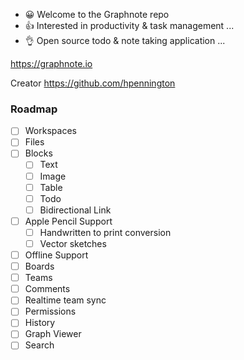 - 😀 Welcome to the Graphnote repo
- 👍 Interested in productivity & task management ...
- 👌 Open source todo & note taking application ...

https://graphnote.io

Creator https://github.com/hpennington

### Roadmap

- [ ] Workspaces
- [ ] Files
- [ ] Blocks
  - [ ] Text
  - [ ] Image
  - [ ] Table
  - [ ] Todo
  - [ ] Bidirectional Link
- [ ] Apple Pencil Support
  - [ ] Handwritten to print conversion
  - [ ] Vector sketches
- [ ] Offline Support
- [ ] Boards
- [ ] Teams
- [ ] Comments
- [ ] Realtime team sync
- [ ] Permissions
- [ ] History
- [ ] Graph Viewer
- [ ] Search

<!---
graphnote-io/graphnote-io is a ✨ special ✨ repository because its `README.md` (this file) appears on your GitHub profile.
You can click the Preview link to take a look at your changes.
--->
